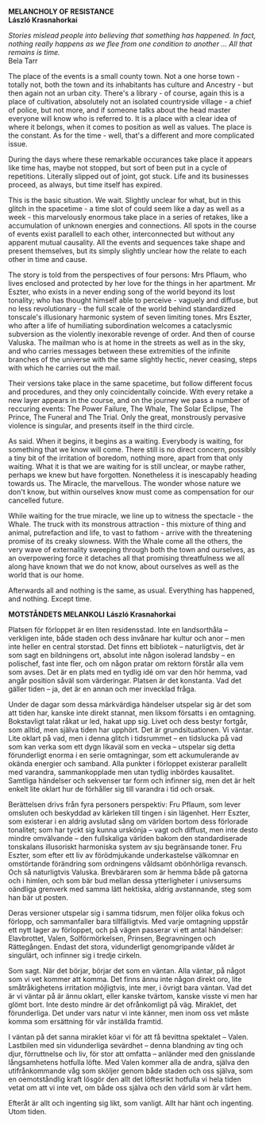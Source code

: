 **MELANCHOLY OF RESISTANCE**  
**László Krasnahorkai**

*Stories mislead people into believing that something has happened. In fact, nothing really happens as we flee from one condition to another ... All that remains is time.*  
Bela Tarr

The place of the events is a small county town. Not a one horse town - totally not, both the town and its inhabitants has culture and Ancestry - but then again not an urban city. There's a library - of course, again this is a place of cultivation, absolutely not an isolated countryside village - a chief of police, but not more, and if someone talks about the head master everyone will know who is referred to. It is a place with a clear idea of where it belongs, when it comes to position as well as values. The place is the constant. As for the time - well, that's a different and more complicated issue.

During the days where these remarkable occurances take place it appears like time has, maybe not stopped, but sort of been put in a cycle of repetitions. Literally slipped out of joint, got stuck. Life and its businesses proceed, as always, but time itself has expired. 

This is the basic situation. We wait. Slightly unclear for what, but in this glitch in the spacetime - a time slot of could seem like a day as well as a week - this marvelously enormous take place in a series of retakes, like a accumulation of unknown energies and connections. All spots in the course of events exist parallell to each other, interconnected but without any apparent mutual causality. All the events and sequences take shape and present themselves, but its simply slightly unclear how the relate to each other in time and cause.

The story is told from the perspectives of four persons: Mrs Pflaum, who lives enclosed and protected by her love for the things in her apartment. Mr Eszter, who exists in a never ending song of the world beyond its lost tonality; who has thought himself able to perceive - vaguely and diffuse, but no less revolutionary - the full scale of the world behind standardized tonscale's illusionary harmonic system of seven limiting tones. Mrs Eszter, who after a life of humiliating subordination welcomes a cataclysmic subversion as the violently inexorable revenge of order. And then of course Valuska. The mailman who is at home in the streets as well as in the sky, and who carries messages between these extremities of the infinite branches of the universe with the same slightly hectic, never ceasing, steps with which he carries out the mail.

Their versions take place in the same spacetime, but follow different focus and procedures, and they only coincidentally coincide. With every retake a new layer appears in the course, and on the journey we pass a number of reccuring events: The Power Failure, The Whale, The Solar Eclipse, The Prince, The Funeral and The Trial. Only the great, monstrously pervasive violence is singular, and presents itself in the third circle.

As said. When it begins, it begins as a waiting. Everybody is waiting, for something that we know will come. There still is no direct concern, possibly a tiny bit of the irritation of boredom, nothing more, apart from that only waiting. What it is that we are waiting for is still unclear, or maybe rather, perhaps we knew but have forgotten. Nonetheless it is inescapably heading towards us. The Miracle, the marvellous. The wonder whose nature we don't know, but within ourselves know must come as compensation for our cancelled future.

While waiting for the true miracle, we line up to witness the spectacle - the Whale. The truck with its monstrous attraction - this mixture of thing and animal, putrefaction and life, to vast to fathom -  arrive with the threatening promise of its creaky slowness. With the Whale come all the others, the very wave of externality sweeping through both the town and ourselves, as an overpowering force it detaches all that promising threatfulness we all along have known that we do not know, about ourselves as well as the world that is our home.

Afterwards all and nothing is the same, as usual. Everything has happened, and nothing. Except time.


**MOTSTÅNDETS MELANKOLI**
**László Krasnahorkai**

Platsen för förloppet är en liten residensstad. Inte en landsorthåla – verkligen inte, både staden och dess invånare har kultur och anor – men inte heller en central storstad. Det finns ett bibliotek – naturligtvis, det är som sagt en bildningens ort, absolut inte någon isolerad landsby – en polischef, fast inte fler, och om någon pratar om rektorn förstår alla vem som avses. Det är en plats med en tydlig idé om var den hör hemma, vad angår position såväl som värderingar.
Platsen är det konstanta. Vad det gäller tiden – ja, det är en annan och mer invecklad fråga. 

Under de dagar som dessa märkvärdiga händelser utspelar sig är det som att tiden har, kanske inte direkt stannat, men liksom försatts i en omtagning. Bokstavligt talat råkat ur led, hakat upp sig. Livet och dess bestyr fortgår, som alltid, men själva tiden har upphört. 
Det är grundsituationen. Vi väntar. Lite oklart på vad, men i denna glitch i tidsrummet – en tidslucka på vad som kan verka som ett dygn likaväl som en vecka – utspelar sig detta förunderligt enorma i en serie omtagningar, som ett ackumulerande av okända energier och samband. Alla punkter i förloppet existerar parallellt med varandra, sammankopplade men utan tydlig inbördes kausalitet. Samtliga händelser och sekvenser tar form och infinner sig, men det är helt enkelt lite oklart hur de förhåller sig till varandra i tid och orsak.

Berättelsen drivs från fyra personers perspektiv: Fru Pflaum, som lever omsluten och beskyddad av kärleken till tingen i sin lägenhet. Herr Eszter, som existerar i en aldrig avslutad sång om världen bortom dess förlorade tonalitet; som har tyckt sig kunna urskönja – vagt och diffust, men inte desto mindre omvälvande – den fullskaliga världen bakom den standardiserade tonskalans illusoriskt harmoniska system av sju begränsande toner. Fru Eszter, som efter ett liv av förödmjukande underkastelse välkomnar en omstörtande förändring som ordningens våldsamt obönhörliga revansch. Och så naturligtvis Valuska. Brevbäraren som är hemma både på gatorna och i himlen, och som bär bud mellan dessa ytterligheter i univsersums oändliga grenverk med samma lätt hektiska, aldrig avstannande, steg som han bär ut posten.

Deras versioner utspelar sig i samma tidsrum, men följer olika fokus och förlopp, och sammanfaller bara tillfälligtvis. Med varje omtagning uppstår ett nytt lager av förloppet, och på vägen passerar vi ett antal händelser: Elavbrottet, Valen, Solförmörkelsen, Prinsen, Begravningen och Rättegången. Endast det stora, vidunderligt genomgripande våldet är singulärt, och infinner sig i tredje cirkeln.

Som sagt. När det börjar, börjar det som en väntan. Alla väntar, på något som vi vet kommer att komma. Det finns ännu inte någon direkt oro, lite småtråkighetens irritation möjligtvis, inte mer, i övrigt bara väntan. Vad det är vi väntar på är ännu oklart, eller kanske tvärtom, kanske visste vi men har glömt bort. Inte desto mindre är det ofrånkomligt på väg. Miraklet, det förunderliga. Det under vars natur vi inte känner, men inom oss vet måste komma som ersättning för vår inställda framtid. 

I väntan på det sanna miraklet köar vi för att få bevittna spektalet – Valen. Lastbilen med sin vidunderliga sevärdhet – denna blandning av ting och djur, förruttnelse och liv, för stor att omfatta – anländer med den gnisslande långsamhetens hotfulla löfte. Med Valen kommer alla de andra, själva den utifrånkommande våg som sköljer genom både staden och oss själva, som en oemotståndlig kraft lösgör den allt det löftesrikt hotfulla vi hela tiden vetat om att vi inte vet, om både oss själva och den värld som är vårt hem.

Efteråt är allt och ingenting sig likt, som vanligt. Allt har hänt och ingenting. Utom tiden.
